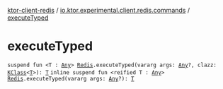 [ktor-client-redis](../index.md) / [io.ktor.experimental.client.redis.commands](index.md) / [executeTyped](./execute-typed.md)

# executeTyped

`suspend fun <T : `[`Any`](https://kotlinlang.org/api/latest/jvm/stdlib/kotlin/-any/index.html)`> `[`Redis`](../io.ktor.experimental.client.redis/-redis/index.md)`.executeTyped(vararg args: `[`Any`](https://kotlinlang.org/api/latest/jvm/stdlib/kotlin/-any/index.html)`?, clazz: `[`KClass`](https://kotlinlang.org/api/latest/jvm/stdlib/kotlin.reflect/-k-class/index.html)`<`[`T`](execute-typed.md#T)`>): `[`T`](execute-typed.md#T)
`inline suspend fun <reified T : `[`Any`](https://kotlinlang.org/api/latest/jvm/stdlib/kotlin/-any/index.html)`> `[`Redis`](../io.ktor.experimental.client.redis/-redis/index.md)`.executeTyped(vararg args: `[`Any`](https://kotlinlang.org/api/latest/jvm/stdlib/kotlin/-any/index.html)`?): `[`T`](execute-typed.md#T)